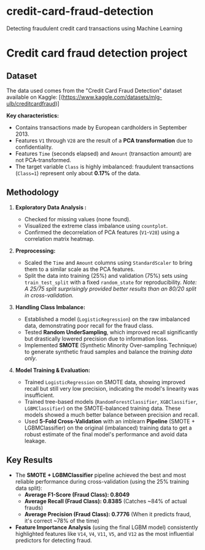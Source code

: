 # credit-card-fraud-detection
Detecting fraudulent credit card transactions using Machine Learning
# Credit card fraud detection project 

## Dataset

The data used comes from the "Credit Card Fraud Detection" dataset available on Kaggle: [(https://www.kaggle.com/datasets/mlg-ulb/creditcardfraud)]

**Key characteristics:**
* Contains transactions made by European cardholders in September 2013.
* Features `V1` through `V28` are the result of a **PCA transformation** due to confidentiality.
* Features `Time` (seconds elapsed) and `Amount` (transaction amount) are not PCA-transformed.
* The target variable `Class` is highly imbalanced: fraudulent transactions (`Class=1`) represent only about **0.17%** of the data.

## Methodology 

1.  **Exploratory Data Analysis :**
    * Checked for missing values (none found).
    * Visualized the extreme class imbalance using `countplot`.
    * Confirmed the decorrelation of PCA features (`V1`-`V28`) using a correlation matrix heatmap.

2.  **Preprocessing:**
    * Scaled the `Time` and `Amount` columns using `StandardScaler` to bring them to a similar scale as the PCA features.
    * Split the data into training (25%) and validation (75%) sets using `train_test_split` with a fixed `random_state` for reproducibility. *Note: A 25/75 split surprisingly provided better results than an 80/20 split in cross-validation.*

3.  **Handling Class Imbalance:**
    * Established a model (`LogisticRegression`) on the raw imbalanced data, demonstrating poor recall for the fraud class.
    * Tested **Random UnderSampling**, which improved recall significantly but drastically lowered precision due to information loss.
    * Implemented **SMOTE** (Synthetic Minority Over-sampling Technique) to generate synthetic fraud samples and balance the *training data only*.

4.  **Model Training & Evaluation:**
    * Trained `LogisticRegression` on SMOTE data, showing improved recall but still very low precision, indicating the model's linearity was insufficient.
    * Trained tree-based models (`RandomForestClassifier`, `XGBClassifier`, `LGBMClassifier`) on the SMOTE-balanced training data. These models showed a much better balance between precision and recall.
    * Used **5-Fold Cross-Validation** with an imblearn **Pipeline** (SMOTE + LGBMClassifier) on the original (imbalanced) training data to get a robust estimate of the final model's performance and avoid data leakage.

## Key Results 

* The **SMOTE + LGBMClassifier** pipeline achieved the best and most reliable performance during cross-validation (using the 25% training data split):
    * **Average F1-Score (Fraud Class): 0.8049**
    * **Average Recall (Fraud Class): 0.8385** (Catches ~84% of actual frauds)
    * **Average Precision (Fraud Class): 0.7776** (When it predicts fraud, it's correct ~78% of the time)
* **Feature Importance Analysis** (using the final LGBM model) consistently highlighted features like `V14`, `V4`, `V11`, `V5`, and `V12` as the most influential predictors for detecting fraud. 

